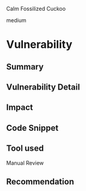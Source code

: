 Calm Fossilized Cuckoo

medium

# Vulnerability

## Summary

## Vulnerability Detail

## Impact

## Code Snippet

## Tool used

Manual Review

## Recommendation
